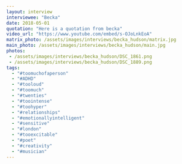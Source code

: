 ```yaml
---
layout: interview
interviewee: "Becka"
date: 2018-05-01
quotation: "Here is a quotation from becka"
video_url: "https://www.youtube.com/embed/s-OJoLnkEoA"
matrix_photo: /assets/images/interviews/becka_hudson/matrix.jpg
main_photo: /assets/images/interviews/becka_hudson/main.jpg
photos: 
 - /assets/images/interviews/becka_hudson/DSC_1861.png
 - /assets/images/interviews/becka_hudson/DSC_1889.png
tags:
  - "#toomuchofaperson"
  - "#ADHD"
  - "#tooloud"
  - "#toomuch"
  - "#twenties"
  - "#toointense"
  - "#toohyper"
  - "#relationships"
  - "#emotionallyintelligent"
  - "#sensitive"
  - "#london"
  - "#tooexcitable"
  - "#poet"
  - "#creativity" 
  - "#musician"
---
```


